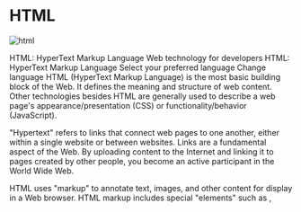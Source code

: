 # HTML

![html](https://encrypted-tbn0.gstatic.com/images?q=tbn:ANd9GcRLsen16Uzj5uvEzTGl_DCl6q4nCqsTDUItPQ&usqp=CAU)


HTML: HyperText Markup Language
Web technology for developers
HTML: HyperText Markup Language
Select your preferred language
Change language
HTML (HyperText Markup Language) is the most basic building block of the Web. It defines the meaning and structure of web content. Other technologies besides HTML are generally used to describe a web page's appearance/presentation (CSS) or functionality/behavior (JavaScript).

"Hypertext" refers to links that connect web pages to one another, either within a single website or between websites. Links are a fundamental aspect of the Web. By uploading content to the Internet and linking it to pages created by other people, you become an active participant in the World Wide Web.

HTML uses "markup" to annotate text, images, and other content for display in a Web browser. HTML markup includes special "elements" such as <head>, <title>, <body>, <header>, <footer>, <article>, <section>, <p>, <div>, <span>, <img>, <aside>, <audio>, <canvas>, <datalist>, <details>, <embed>, <nav>, <output>, <progress>, <video>, <ul>, <ol>, <li> and many others.
